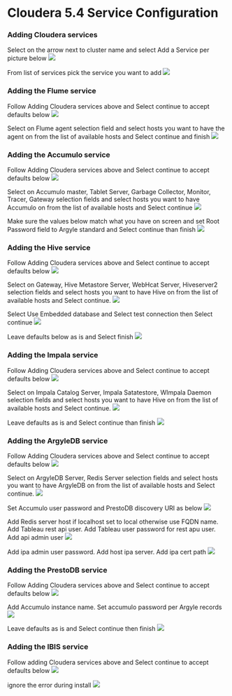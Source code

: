# Cloudera 5.4 Service Configuration

### Adding Cloudera services
Select on the arrow next to cluster name and select Add a Service per picture below
![](images/Home_add_service_1.png)

From list of services pick the service you want to add
![](images/All_add_service_wizard_1.png)

### Adding the Flume service
Follow Adding Cloudera services above and Select continue to accept defaults below
![](images/Flume_add_service_wizard_1.png)

Select on Flume agent selection field and select hosts you want to have the agent on from the list of available hosts and Select continue and finish
![](images/Flume_add_service_wizard_2.png)

### Adding the Accumulo service
Follow Adding Cloudera services above and Select continue to accept defaults below
![](images/Accumulo_add_service_wizard_1.png)

Select on Accumulo master, Tablet Server, Garbage Collector, Monitor, Tracer, Gateway selection fields and select hosts you want to have Accumulo on from the list of available hosts and Select continue
![](images/Accumulo_add_service_wizard_2.png)

Make sure the values below match what you have on screen and set Root Password field to Argyle standard and Select continue than finish
![](images/Accumulo_add_service_wizard_3.png)

### Adding the Hive service
Follow Adding Cloudera services above and Select continue to accept defaults below
![](images/Hive_add_service_wizard_1.png)

Select on Gateway, Hive Metastore Server, WebHcat Server, Hiveserver2 selection fields and select hosts you want to have Hive on from the list of available hosts and Select continue.
![](images/Hive_add_service_wizard_2.png)

Select Use Embedded database and Select test connection then Select continue
![](images/Hive_add_service_wizard_3.png)

Leave defaults below as is and Select finish
![](images/Hive_add_service_wizard_4.png)

### Adding the Impala service
Follow Adding Cloudera services above and Select continue to accept defaults below
![](images/Impala_add_service_wizard_1.png)

Select on Impala Catalog Server, Impala Satatestore, WImpala Daemon selection fields and select hosts you want to have Hive on from the list of available hosts and Select continue.
![](images/Impala_add_service_wizard_2.png)

Leave defaults as is and Select continue than finish
![](images/Impala_add_service_wizard_3.png)

### Adding the ArgyleDB service
Follow Adding Cloudera services above and Select continue to accept defaults below
![](images/ArgyleDB_add_service_wizard_1.png)

Select on ArgyleDB Server, Redis Server selection fields and select hosts you want to have ArgyleDB on from the list of available hosts and Select continue.
![](images/ArgyleDB_add_service_wizard_2.png)

Set Accumulo user password and PrestoDB discovery URI as below
![](images/ArgyleDB_add_service_wizard_3-1.png)

Add Redis server host if localhost set to local otherwise use FQDN name. Add Tableau rest api user. Add Tableau user password for rest apu user. Add api admin user
![](images/ArgyleDB_add_service_wizard_3-2.png)

Add ipa admin user password. Add host ipa server. Add ipa cert path
![](images/ArgyleDB_add_service_wizard_3-3.png)

### Adding the PrestoDB service
Follow Adding Cloudera services above and Select continue to accept defaults below
![](images/PrestoDB_add_service_wizard_1.png)

Add Accumulo instance name. Set accumulo password per Argyle records
![](images/PrestoDB_add_service_wizard_2-1.png)

Leave defaults as is and Select continue then finish
![](images/PrestoDB_add_service_wizard_2-2.png)

### Adding the IBIS service
Follow adding Cloudera services above and Select continue to accept defaults below
![](images/IBIS_add_service_wizard_1.png)

ignore the error during install
![](images/IBIS_add_service_wizard_2.png)
